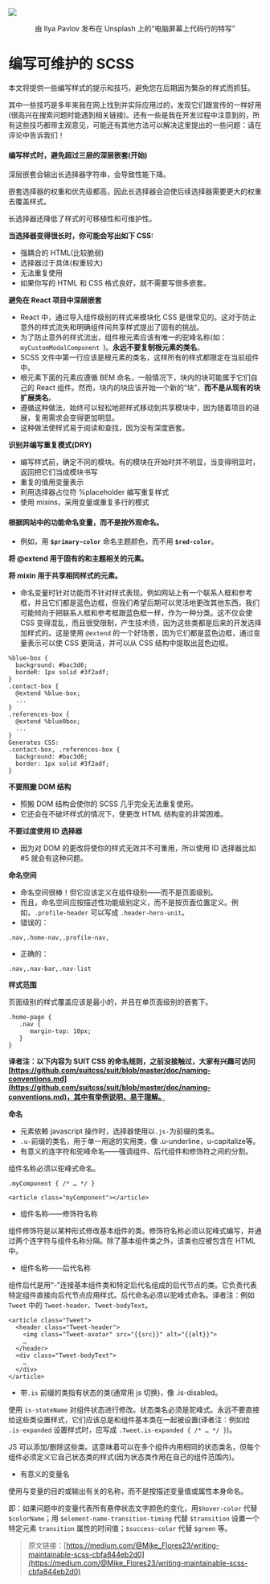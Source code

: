 ![](https://cdn-images-1.medium.com/max/2000/0*QYboKy3YQAlLU1zf)

<center> 由 Ilya Pavlov ​​发布在 Unsplash 上的“电脑屏幕上代码行的特写” </center>

# 编写可维护的 SCSS

本文将提供一些编写样式的提示和技巧，避免您在后期因为繁杂的样式而抓狂。

其中一些技巧是多年来我在网上找到并实际应用过的，发现它们跟宣传的一样好用(很高兴在搜索问题时能遇到相关链接)。还有一些是我在开发过程中注意到的，所有这些技巧都带主观意见，可能还有其他方法可以解决这里提出的一些问题：请在评论中告诉我们！

#### 编写样式时，避免超过三层的深层嵌套(开始)

深层嵌套会输出长选择器字符串，会导致性能下降。

嵌套选择器的权重和优先级都高，因此长选择器会迫使后续选择器需要更大的权重去覆盖样式。

长选择器还降低了样式的可移植性和可维护性。

**当选择器变得很长时，你可能会写出如下 CSS:**

* 强耦合的 HTML(比较脆弱)
* 选择器过于具体(权重较大)
* 无法重复使用
* 如果你写的 HTML 和 CSS 格式良好，就不需要写很多嵌套。

**避免在 React 项目中深层嵌套**

* React 中，通过导入组件级别的样式来模块化 CSS 是很常见的。这对于防止意外的样式流失和明确组件间共享样式提出了固有的挑战。
* 为了防止意外的样式流出，组件根元素应该有唯一的驼峰名称(如：`myCustomModalComponent `)。**永远不要复制根元素的类名**。
* SCSS 文件中第一行应该是根元素的类名，这样所有的样式都限定在当前组件中。
* 根元素下面的元素应遵循 BEM 命名，一般情况下，块内的块可能属于它们自己的 React 组件。然而，块内的块应该开始一个新的“块”，**而不是从现有的块扩展类名**。
* 遵循这种做法，始终可以轻松地把样式移动到共享模块中，因为随着项目的进展，复用需求会变得更加明显。
* 这种做法使样式易于阅读和查找，因为没有深度嵌套。

**识别并编写重复模式(DRY)**

* 编写样式前，确定不同的模块。有的模块在开始时并不明显，当变得明显时，返回把它们当成模块书写
* 重复的值用变量表示
* 利用选择器占位符 %placeholder 编写重复样式
* 使用 mixins，采用变量或重复多行的模式

#### 根据网站中的功能命名变量，而不是按外观命名。
* 例如，用 **`$primary-color`** 命名主题颜色，而不用 **`$red-color`**。

**将 @extend 用于固有的和主题相关的元素。**

**将 mixin 用于共享相同样式的元素。**

* 命名变量时针对功能而不针对样式表现。例如网站上有一个联系人框和参考框，并且它们都是蓝色边框，但我们希望后期可以灵活地更改其他东西，我们可能倾向于把联系人框和参考框跟蓝色框一样，作为一种分类。这不仅会使 CSS 变得混乱，而且很受限制，产生技术债，因为这些类都是后来的开发选择加样式的。这是使用 `@extend` 的一个好场景，因为它们都是蓝色边框，通过变量表示可以使 CSS 更简洁，并可以从 CSS 结构中提取出蓝色边框。

```
%blue-box {
  background: #bac3d6;
  bordeR: 1px solid #3f2adf;
}
.contact-box {
  @extend %blue-box;
  ...
}
.references-box {
  @extend %blue0box;
  ...
}
Generates CSS:
.contact-box, .references-box {
  background: #bac3d6;
  border: 1px solid #3f2adf;
}
```

**不要照搬 DOM 结构**

* 照搬 DOM 结构会使你的 SCSS 几乎完全无法重复使用。
* 它还会在不破坏样式的情况下，使更改 HTML 结构变的非常困难。

**不要过度使用 ID 选择器**

* 因为对 DOM 的更改将使你的样式无效并不可重用，所以使用 ID 选择器比如 #5 就会有这种问题。

**命名空间**

* 命名空间很棒！但它应该定义在组件级别——而不是页面级别。
* 而且，命名空间应按描述性功能级别定义，而不是按页面位置定义。例如，`.profile-header` 可以写成 `.header-hero-unit`。
* 错误的：

```
.nav,.home-nav,.profile-nav,

```
* 正确的：

```
.nav,.nav-bar,.nav-list

```

**样式范围**

页面级别的样式覆盖应该是最小的，并且在单页面级别的嵌套下。

```
.home-page {
   .nav {
      margin-top: 10px;
   }
}

```

**译者注：以下内容为 SUIT CSS 的命名规则，之前没接触过，大家有兴趣可访问 [https://github.com/suitcss/suit/blob/master/doc/naming-conventions.md](https://github.com/suitcss/suit/blob/master/doc/naming-conventions.md)，其中有举例说明，易于理解。**

**命名**

* 元素依赖 javascript 操作时，选择器使用以`.js-`为前缀的类名。
* `.u-`前缀的类名，用于单一用途的实用类，像 .u-underline，u-capitalize等。
* 有意义的连字符和驼峰命名——强调组件、后代组件和修饰符之间的分割。

组件名称必须以驼峰式命名。

`.myComponent { /* … */ }`

`<article class="myComponent"></article>`

* 组件名称——修饰符名称

组件修饰符是以某种形式修改基本组件的类。修饰符名称必须以驼峰式编写，并通过两个连字符与组件名称分隔。除了基本组件类之外，该类也应被包含在 HTML 中。

* 组件名称——后代名称

组件后代是用“-”连接基本组件类和特定后代名组成的后代节点的类。它负责代表特定组件直接向后代节点应用样式。后代命名必须以驼峰式命名。译者注：例如 `Tweet` 中的 `Tweet-header`、`Tweet-bodyText`。

```
<article class="Tweet">
  <header class="Tweet-header">
    <img class="Tweet-avatar" src="{{src}}" alt="{{alt}}">
    …
  </header>
  <div class="Tweet-bodyText">
    …
  </div>
</article>
```

* 带`.is` 前缀的类指有状态的类(通常用 js 切换)，像 .is-disabled。

使用 `is-stateName` 对组件状态进行修改。状态类名必须是驼峰式。永远不要直接给这些类设置样式，它们应该总是和组件基本类在一起被设置(译者注：例如给 `.is-expanded` 设置样式时，应写成 `.Tweet.is-expanded { /* … */ }`)。

JS 可以添加/删除这些类。这意味着可以在多个组件内用相同的状态类名，但每个组件必须定义它自己状态类的样式(因为状态类作用在自己的组件范围内)。

* 有意义的变量名

使用与变量的目的或输出有关的名称，而不是按描述变量值或属性本身命名。

即：如果问题中的变量代表所有悬停状态文字颜色的变化，用`$hover-color` 代替 `$colorName`；用 `$element-name-transition-timing` 代替 `$transition` 设置一个特定元素 `transition` 属性的时间值；`$success-color` 代替 `$green` 等。

> 原文链接：[https://medium.com/@Mike_Flores23/writing-maintainable-scss-cbfa844eb2d0](https://medium.com/@Mike_Flores23/writing-maintainable-scss-cbfa844eb2d0)